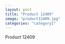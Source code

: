 ```yaml
---
layout: post
title: "Product 12409"
image: "product12409.jpg"
categories: "category1"
---
```

Product 12409
